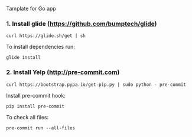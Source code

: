 Tamplate for Go app

### 1. Install glide (https://github.com/bumptech/glide)
```
curl https://glide.sh/get | sh
```

To install dependencies run:
```
glide install
```


### 2. Install Yelp (http://pre-commit.com)
```
curl https://bootstrap.pypa.io/get-pip.py | sudo python - pre-commit
```

Install pre-commit hook:
```
pip install pre-commit
```

To check all files: 
```
pre-commit run --all-files
```


